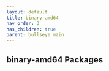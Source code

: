 ```yaml
---
layout: default
title: binary-amd64
nav_order: 3
has_children: true
parent: bullseye main
---
```


## binary-amd64 Packages
